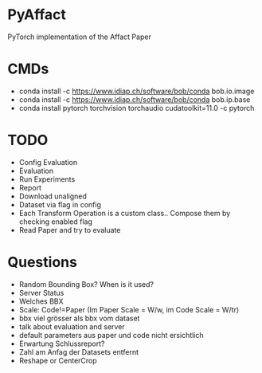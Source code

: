 # PyAffact
PyTorch implementation of the Affact Paper

# CMDs
- conda install -c https://www.idiap.ch/software/bob/conda bob.io.image
- conda install -c https://www.idiap.ch/software/bob/conda bob.ip.base
- conda install pytorch torchvision torchaudio cudatoolkit=11.0 -c pytorch


# TODO
- Config Evaluation
- Evaluation
- Run Experiments
- Report
- Download unaligned
- Dataset via flag in config
- Each Transform Operation is a custom class.. Compose them by checking enabled flag
- Read Paper and try to evaluate

# Questions
- Random Bounding Box? When is it used?
- Server Status
- Welches BBX
- Scale: Code!=Paper (Im Paper Scale = W/w, im Code Scale = W/tr)
- bbx viel grösser als bbx vom dataset
- talk about evaluation and server
- default parameters aus paper und code nicht ersichtlich
- Erwartung Schlussreport?
- Zahl am Anfag der Datasets entfernt
- Reshape or CenterCrop